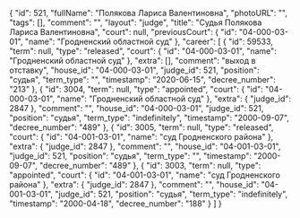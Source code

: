 {
    "id": 521,
    "fullName": "Полякова Лариса Валентиновна",
    "photoURL": "",
    "tags": [],
    "comment": "",
    "layout": "judge",
    "title": "Судья Полякова Лариса Валентиновна",
    "court": null,
    "previousCourt": {
        "id": "04-000-03-01",
        "name": "Гродненский областной суд"
    },
    "career": [
        {
            "id": 59533,
            "term": null,
            "type": "released",
            "court": {
                "id": "04-000-03-01",
                "name": "Гродненский областной суд"
            },
            "extra": [],
            "comment": "выход в отставку",
            "house_id": "04-000-03-01",
            "judge_id": 521,
            "position": "судья",
            "term_type": "",
            "timestamp": "2020-06-15",
            "decree_number": "213"
        },
        {
            "id": 3004,
            "term": null,
            "type": "appointed",
            "court": {
                "id": "04-000-03-01",
                "name": "Гродненский областной суд"
            },
            "extra": {
                "judge_id": 2847
            },
            "comment": "",
            "house_id": "04-000-03-01",
            "judge_id": 521,
            "position": "судья",
            "term_type": "indefinitely",
            "timestamp": "2000-09-07",
            "decree_number": "489"
        },
        {
            "id": 3005,
            "term": null,
            "type": "released",
            "court": {
                "id": "04-001-03-01",
                "name": "суд Гродненского района"
            },
            "extra": {
                "judge_id": 2847
            },
            "comment": "",
            "house_id": "04-001-03-01",
            "judge_id": 521,
            "position": "судья",
            "term_type": "",
            "timestamp": "2000-09-07",
            "decree_number": "489"
        },
        {
            "id": 3003,
            "term": null,
            "type": "appointed",
            "court": {
                "id": "04-001-03-01",
                "name": "суд Гродненского района"
            },
            "extra": {
                "judge_id": 2847
            },
            "comment": "",
            "house_id": "04-001-03-01",
            "judge_id": 521,
            "position": "судья",
            "term_type": "indefinitely",
            "timestamp": "2000-04-18",
            "decree_number": "188"
        }
    ]
}